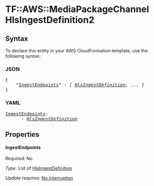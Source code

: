 # TF::AWS::MediaPackageChannel HlsIngestDefinition2

## Syntax

To declare this entity in your AWS CloudFormation template, use the following syntax:

### JSON

<pre>
{
    "<a href="#ingestendpoints" title="IngestEndpoints">IngestEndpoints</a>" : <i>[ <a href="hlsingestdefinition.md">HlsIngestDefinition</a>, ... ]</i>
}
</pre>

### YAML

<pre>
<a href="#ingestendpoints" title="IngestEndpoints">IngestEndpoints</a>: <i>
      - <a href="hlsingestdefinition.md">HlsIngestDefinition</a></i>
</pre>

## Properties

#### IngestEndpoints

_Required_: No

_Type_: List of <a href="hlsingestdefinition.md">HlsIngestDefinition</a>

_Update requires_: [No interruption](https://docs.aws.amazon.com/AWSCloudFormation/latest/UserGuide/using-cfn-updating-stacks-update-behaviors.html#update-no-interrupt)

